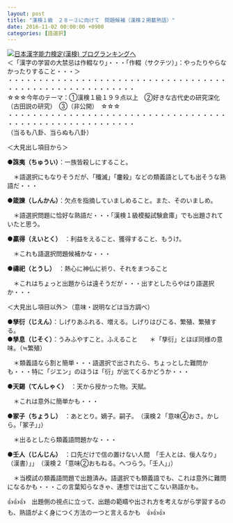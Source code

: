 ```yaml
---
layout: post
title: "漢検１級　２８－②に向けて　問題候補（漢検２掲載熟語）"
date: 2016-11-02 00:00:00 +0900
categories: [語選択]
---
```


[![](/syuusyuu9701/assets/images/漢検１級-２８－②に向けて-問題候補（漢検２掲載熟語）-br_c_3028_1.gif)](http://blog.with2.net/link.php?1659096:3028 "日本漢字能力検定(漢検) ブログランキングへ")[日本漢字能力検定(漢検) ブログランキングへ](http://blog.with2.net/link.php?1659096:3028)  
＜「漢字の学習の大禁忌は作輟なり」・・・「作輟（サクテツ）」：やったりやらなかったりすること・・・＞  
・・・・・・・・・・・・・・・・・・・・・・・・・・・・・・・・・・・・・・・・・・・・・・・・・・・・・・・・・  
☆☆☆今年のテーマ：①漢検１級１９９点以上　②好きな古代史の研究深化（古田説の研究）　③（非公開）　☆☆☆　　  
・・・・・・・・・・・・・・・・・・・・・・・・・・・・・・・・・・・・・・・・・・・・・・・・・・・・・・・・・  
（当るも八卦、当らぬも八卦）  
  
＜大見出し項目から＞  
  
●**誅夷（ちゅうい）**：一族皆殺しにすること。  
  
　＊語選択にもなりそうだが、「殲滅」「鏖殺」などの類義語としても出そうな熟語だ・・・  
  
●**箴諫（しんかん）**：欠点を指摘していましめること。また、そのいましめ。　  
  
　＊語選択問題に恰好な熟語だ・・・「漢検１級模擬試験倉庫」でも出題されていたと思う。  
  
●**贏得（えいとく）**　：利益をえること、獲得すること、もうけ。  
  
　＊これも語選択問題候補かな・・・  
  
●**禱祀（とうし）**　：熱心に神仏に祈り、それをまつること  
  
　＊これはちょっと出題からは遠そうだが・・・出すとしたらやはり語選択か・・・  
  
＜大見出し項目以外＞（意味・説明などは当方調べ）  
  
●**孳衍（じえん）**：しげりあふれる、増える。しげりはびこる、繁殖、繁殖する。  
●**孳息（じそく）**：うみふやすこと。ふえること　　＊「孳衍」とほぼ同様の意味。（≒繁殖）  
  
　＊類義語なら割と簡単・・・語選択で出されたら、ちょっとした難問かも・・・特に「ジエン」のほうは「衍」が出てくるかどうか・・・  
  
●**天錫（てんしゃく）**　：天から授かった物。天賦。  
  
　＊これは意外に簡単かも・・・  
  
●**冢子（ちょうし）**　：あととり。嫡子。嗣子。　（漢検２「意味④おさ。かしら。「冢子」」）  
  
　＊出るとしたら類義語問題かな・・・  
  
  
●**壬人（じんじん）**　：口先だけで信の置けない人間　「壬人とは、佞人なり」（漢書）」」　（漢検２「意味②おもねる。へつらう。「壬人」」）  
  
　＊当模試の類義語問題で出題済み。語選択でも類義語でも、これは意外に難問になるかも・・・この言葉知らなきゃ、連想では出てこない熟語かも。  
  
  
👍👍👍　出題側の視点に立って、出題の範疇や出され方を考えながら学習するのも、熟語がよく身につく方法の一つと言えるかも　👍👍👍  
  